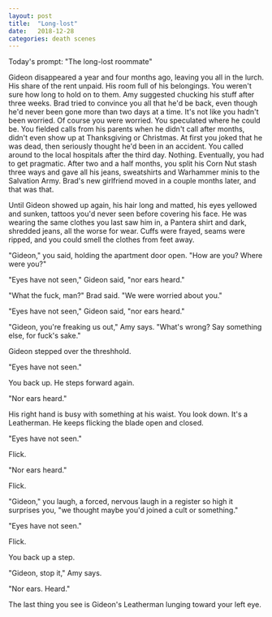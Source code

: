 ```yaml
---
layout: post
title:  "Long-lost"
date:   2018-12-28 
categories: death scenes
---
```

Today's prompt: "The long-lost roommate"

Gideon disappeared a year and four months ago, leaving you all in the lurch. His share of the rent unpaid. His room full of his belongings. You weren't sure how long to hold on to them. Amy suggested chucking his stuff after three weeks. Brad tried to convince you all that he'd be back, even though he'd never been gone more than two days at a time. It's not like you hadn't been worried. Of course you were worried. You speculated where he could be. You fielded calls from his parents when he didn't call after months, didn't even show up at Thanksgiving or Christmas. At first you joked that he was dead, then seriously thought he'd been in an accident. You called around to the local hospitals after the third day. Nothing. Eventually, you had to get pragmatic. After two and a half months, you split his Corn Nut stash three ways and gave all his jeans, sweatshirts and Warhammer minis to the Salvation Army. Brad's new girlfriend moved in a couple months later, and that was that.

Until Gideon showed up again, his hair long and matted, his eyes yellowed and sunken, tattoos you'd never seen before covering his face. He was wearing the same clothes you last saw him in, a Pantera shirt and dark, shredded jeans, all the worse for wear. Cuffs were frayed, seams were ripped, and you could smell the clothes from feet away.

"Gideon," you said, holding the apartment door open. "How are you? Where were you?"

"Eyes have not seen," Gideon said, "nor ears heard."

"What the fuck, man?" Brad said. "We were worried about you."

"Eyes have not seen," Gideon said, "nor ears heard."

"Gideon, you're freaking us out," Amy says. "What's wrong? Say something else, for fuck's sake."

Gideon stepped over the threshhold.

"Eyes have not seen."

You back up. He steps forward again.

"Nor ears heard."

His right hand is busy with something at his waist. You look down. It's a Leatherman. He keeps flicking the blade open and closed.

"Eyes have not seen."

Flick.

"Nor ears heard."

Flick.

"Gideon," you laugh, a forced, nervous laugh in a register so high it surprises you, "we thought maybe you'd joined a cult or something."

"Eyes have not seen."

Flick.

You back up a step.

"Gideon, stop it," Amy says.

"Nor ears. Heard."

The last thing you see is Gideon's Leatherman lunging toward your left eye.
